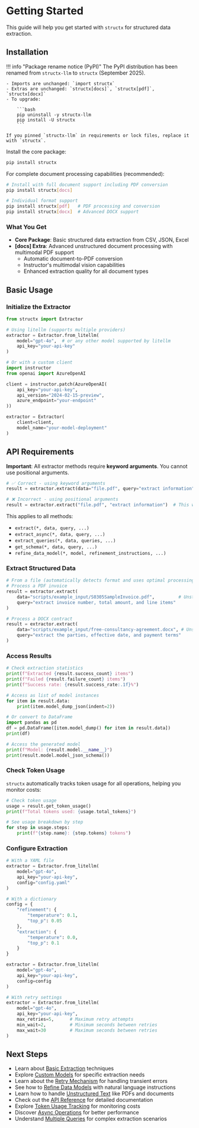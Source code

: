 # Getting Started

This guide will help you get started with `structx` for structured data
extraction.

## Installation

!!! info "Package rename notice (PyPI)"
    The PyPI distribution has been renamed from `structx-llm` to `structx` (September 2025).

    - Imports are unchanged: `import structx`
    - Extras are unchanged: `structx[docs]`, `structx[pdf]`, `structx[docx]`
    - To upgrade:

        ```bash
        pip uninstall -y structx-llm
        pip install -U structx
        ```

    If you pinned `structx-llm` in requirements or lock files, replace it with `structx`.

Install the core package:

```bash
pip install structx
```

For complete document processing capabilities (recommended):

```bash
# Install with full document support including PDF conversion
pip install structx[docs]

# Individual format support
pip install structx[pdf]   # PDF processing and conversion
pip install structx[docx]  # Advanced DOCX support
```

### What You Get

- **Core Package**: Basic structured data extraction from CSV, JSON, Excel
- **[docs] Extra**: Advanced unstructured document processing with multimodal
  PDF support
  - Automatic document-to-PDF conversion
  - Instructor's multimodal vision capabilities
  - Enhanced extraction quality for all document types

## Basic Usage

### Initialize the Extractor

```python
from structx import Extractor

# Using litellm (supports multiple providers)
extractor = Extractor.from_litellm(
    model="gpt-4o",  # or any other model supported by litellm
    api_key="your-api-key"
)

# Or with a custom client
import instructor
from openai import AzureOpenAI

client = instructor.patch(AzureOpenAI(
    api_key="your-api-key",
    api_version="2024-02-15-preview",
    azure_endpoint="your-endpoint"
))

extractor = Extractor(
    client=client,
    model_name="your-model-deployment"
)
```

## API Requirements

**Important**: All extractor methods require **keyword arguments**. You cannot
use positional arguments.

```python
# ✅ Correct - using keyword arguments
result = extractor.extract(data="file.pdf", query="extract information")

# ❌ Incorrect - using positional arguments
result = extractor.extract("file.pdf", "extract information")  # This will fail
```

This applies to all methods:

- `extract(*, data, query, ...)`
- `extract_async(*, data, query, ...)`
- `extract_queries(*, data, queries, ...)`
- `get_schema(*, data, query, ...)`
- `refine_data_model(*, model, refinement_instructions, ...)`

### Extract Structured Data

```python
# From a file (automatically detects format and uses optimal processing)
# Process a PDF invoice
result = extractor.extract(
    data="scripts/example_input/S0305SampleInvoice.pdf",         # Unstructured: multimodal PDF processing
    query="extract invoice number, total amount, and line items"
)

# Process a DOCX contract
result = extractor.extract(
    data="scripts/example_input/free-consultancy-agreement.docx", # Unstructured: converted to PDF then multimodal
    query="extract the parties, effective date, and payment terms"
)
```

### Access Results

```python
# Check extraction statistics
print(f"Extracted {result.success_count} items")
print(f"Failed {result.failure_count} items")
print(f"Success rate: {result.success_rate:.1f}%")

# Access as list of model instances
for item in result.data:
    print(item.model_dump_json(indent=2))

# Or convert to DataFrame
import pandas as pd
df = pd.DataFrame([item.model_dump() for item in result.data])
print(df)

# Access the generated model
print(f"Model: {result.model.__name__}")
print(result.model.model_json_schema())
```

### Check Token Usage

`structx` automatically tracks token usage for all operations, helping you
monitor costs:

```python
# Check token usage
usage = result.get_token_usage()
print(f"Total tokens used: {usage.total_tokens}")

# See usage breakdown by step
for step in usage.steps:
    print(f"{step.name}: {step.tokens} tokens")
```

### Configure Extraction

```python
# With a YAML file
extractor = Extractor.from_litellm(
    model="gpt-4o",
    api_key="your-api-key",
    config="config.yaml"
)

# With a dictionary
config = {
    "refinement": {
        "temperature": 0.1,
        "top_p": 0.05
    },
    "extraction": {
        "temperature": 0.0,
        "top_p": 0.1
    }
}

extractor = Extractor.from_litellm(
    model="gpt-4o",
    api_key="your-api-key",
    config=config
)

# With retry settings
extractor = Extractor.from_litellm(
    model="gpt-4o",
    api_key="your-api-key",
    max_retries=5,      # Maximum retry attempts
    min_wait=2,         # Minimum seconds between retries
    max_wait=30         # Maximum seconds between retries
)
```

## Next Steps

- Learn about [Basic Extraction](guides/basic-extraction.md) techniques
- Explore [Custom Models](guides/custom-models.md) for specific extraction needs
- Learn about the [Retry Mechanism](guides/retry-mechanism.md) for handling
  transient errors
- See how to [Refine Data Models](guides/model-refinement.md) with natural
  language instructions
- Learn how to handle [Unstructured Text](guides/unstructured-text.md) like PDFs
  and documents
- Check out the [API Reference](api/extractor.md) for detailed documentation
- Explore [Token Usage Tracking](guides/token-tracking.md) for monitoring costs
- Discover [Async Operations](guides/async-operations.md) for better performance
- Understand [Multiple Queries](guides/multiple-queries.md) for complex
  extraction scenarios
